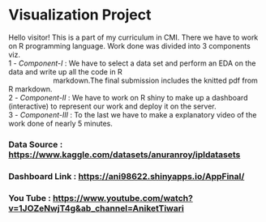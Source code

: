 #                                     Visualization Project
Hello visitor! This is a part of my curriculum in CMI. There we have to work on R programming language.
Work done was divided into 3 components viz.
<br>1 - *Component-I* : We have to select a data set and perform an EDA on the data and write up all the code in R <br>&emsp;&emsp;&emsp;&emsp;&emsp;&emsp; markdown.The final submission includes the knitted pdf from R markdown.
<br>2 - *Component-II* : We have to work on R shiny to make up a dashboard (interactive) to represent our work and deploy it on the server.
<br>3 - *Component-III* : To the last we have to make a explanatory video of the work done of nearly 5 minutes. 

### Data Source : <href> https://www.kaggle.com/datasets/anuranroy/ipldatasets
### Dashboard Link : <href> https://ani98622.shinyapps.io/AppFinal/
### You Tube : <href> https://www.youtube.com/watch?v=1JOZeNwjT4g&ab_channel=AniketTiwari
